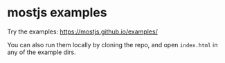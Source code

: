 # mostjs examples

Try the examples: https://mostjs.github.io/examples/

You can also run them locally by cloning the repo, and open `index.html` in any of the example dirs.
